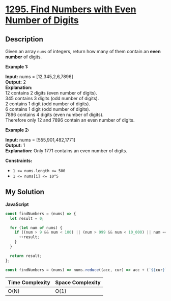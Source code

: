 # [1295. Find Numbers with Even Number of Digits](https://leetcode.com/problems/find-numbers-with-even-number-of-digits)

## Description

Given an array `nums` of integers, return how many of them contain an **even number** of digits.

**Example 1:**

**Input:** nums = \[12,345,2,6,7896\]  
**Output:** 2  
**Explanation:**  
12 contains 2 digits (even number of digits).   
345 contains 3 digits (odd number of digits).   
2 contains 1 digit (odd number of digits).   
6 contains 1 digit (odd number of digits).   
7896 contains 4 digits (even number of digits).   
Therefore only 12 and 7896 contain an even number of digits.

**Example 2:**

**Input:** nums = \[555,901,482,1771\]  
**Output:** 1  
**Explanation:**
Only 1771 contains an even number of digits.

**Constraints:**

- `1 <= nums.length <= 500`
- `1 <= nums[i] <= 10^5`

## My Solution

**JavaScript**

```js
const findNumbers = (nums) => {
  let result = 0;

  for (let num of nums) {
    if ((num > 9 && num < 100) || (num > 999 && num < 10_000) || num === 100_000) {
      ++result;
    }
  }

  return result;
};
```

```js
const findNumbers = (nums) => nums.reduce((acc, cur) => acc + (`${cur}`.length % 2 === 0), 0);
```

| Time Complexity | Space Complexity |
| --------------- | ---------------- |
| O(N)            | O(1)             |
